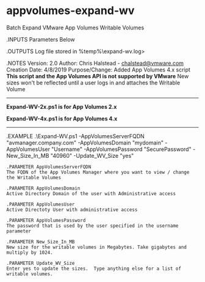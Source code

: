 # appvolumes-expand-wv
Batch Expand VMware App Volumes Writable Volumes

.INPUTS
  Parameters Below

.OUTPUTS
  Log file stored in %temp%\expand-wv.log>

.NOTES
  Version:        2.0
  Author:         Chris Halstead - chalstead@vmware.com
  Creation Date:  4/8/2019
  Purpose/Change: Added App Volumes 4.x script
  **This script and the App Volumes API is not supported by VMware**
  New sizes won't be reflected until a user logs in and attaches the Writable Volume	

------

**Expand-WV-2x.ps1 is for App Volumes 2.x**

**Expand-WV-4x.ps1 is for App Volumes 4.x**

------

.EXAMPLE
 .\Expand-WV.ps1 
        -AppVolumesServerFQDN "avmanager.company.com"
        -AppVolumesDomain "mydomain" 
        -AppVolumesUser "Username" 
        -AppVolumesPassword "SecurePassword" 
        -New_Size_In_MB "40960" 
        -Update_WV_Size "yes" 

    .PARAMETER AppVolumesServerFQDN
    The FQDN of the App Volumes Manager where you want to view / change the Writable Volumes
    
    .PARAMETER AppVolumesDomain
    Active Directory Domain of the user with Administrative access
    
    .PARAMETER AppVolumesUser
    Active Directoty User with administrative access
    
    .PARAMETER AppVolumesPassword
    The password that is used by the user specified in the username parameter
    
    .PARAMETER New_Size_In_MB
    New size for the writable volumes in Megabytes. Take gigabytes and multiply by 1024.
    
    .PARAMETER Update_WV_Size
    Enter yes to update the sizes.  Type anything else for a list of writable volumes.
